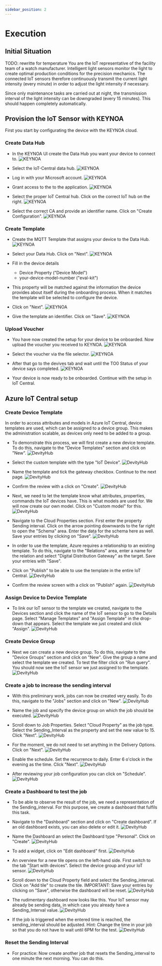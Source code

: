 ```yaml
---
sidebar_position: 2
---
```


# Execution


## Initial Situation
TODO: rewritte for temperature
You are the IoT representative of the facility team of a watch manufacturer. 
Intelligent light sensors monitor the light to create optimal production conditions for the precision mechanics. 
The connected IoT sensors therefore continuously transmit the current light intensity (every minute) in order to adjust the light intensity if necessary. 

Since only maintenance tasks are carried out at night, the transmission interval of the light intensity can be downgraded (every 15 minutes). 
This should happen completely automatically.



## Provision the IoT Sensor with KEYNOA

First you start by configurating the device with the KEYNOA cloud.
### Create Data Hub
- In the KEYNOA UI create the Data Hub you want your device to connect to.
![KEYNOA](/img/KEYNOA/Dashboard.png)

- Select the IoT-Central data hub.
![KEYNOA](/img/KEYNOA/IoT-Central/Data-Hub.png)

- Log in with your Microsoft account.
![KEYNOA](/img/KEYNOA/IoT-Central/Microsoft-login.png)

- Grant access to the to the application.
![KEYNOA](/img/KEYNOA/IoT-Central/Microsoft-login-2.png)

- Select the proper IoT Central hub. Click on the correct IoT hub on the right.
![KEYNOA](/img/KEYNOA/IoT-Central/Data-Hub-details.png)

- Select the correct CA and provide an identifier name. Click on "Create Configuration".
![KEYNOA](/img/KEYNOA/IoT-Central/Data-Hub-details-2.png)
### Create Template
- Create the MQTT Template that assigns your device to the Data Hub.
![KEYNOA](/img/KEYNOA/Dashboard.png)

- Select your Data Hub. Click on "Next".
![KEYNOA](/img/KEYNOA/IoT-Central/MQTT-template-1.png)

- Fill in the device details
    - Device Property ("Device Model")
    - your-device-model-number ("eval-kit")
- This property will be matched against the information the device provides about itself during the onboarding process. When it matches the template will be selected to configure the device.
- Click on "Next".
![KEYNOA](/img/KEYNOA/MQTT-template-2.png)

- Give the template an identifier. Click on "Save".
![KEYNOA](/img/KEYNOA/MQTT-template-3.png)
### Upload Voucher
- You have now created the setup for your device to be onboarded. Now upload the voucher you received to KEYNOA.
![KEYNOA](/img/KEYNOA/upload-voucher.png)

- Select the voucher via the file selector.
![KEYNOA](/img/KEYNOA/upload-voucher-2.png)

- After that go to the devives tab and wait until the TO0 Status of your device says completed.
![KEYNOA](/img/KEYNOA/TO0.png)

- Your device is now ready to be onboarded. Continue with the setup in IoT Central.

## Azure IoT Central setup
### Create Device Template
In order to access attributes and models in Azure IoT Central, device templates are used, which can be assigned to a device group. 
This makes the administration scalable, as devices only need to be added to a group.

- To demonstrate this process, we will first create a new device template. To do this, navigate to the "Device Templates" section and click on "New".
![DevityHub](/img/az/1.png)
- Select the custom template with the type "IoT Device".
![DevityHub](/img/az/2.png)
- Name the template and tick the gateway checkbox. Continue to the next page.
![DevityHub](/img/az/3.png)
- Confirm the review with a click on "Create".
![DevityHub](/img/az/4.png)

- Next, we need to let the template know what attributes, properties, commands the IoT devices have. This is what models are used for. We will now create our own model. Click on "Custom model" for this.
![DevityHub](/img/az/5.png)

- Navigate to the Cloud Properties section. First enter the property Sending interval. Click on the arrow pointing downwards to the far right to open the "Schema" area. Enter the data for the schema here as well. Save your entries by clicking on "Save".
![DevityHub](/img/az/6.png)

- In order to use the template, Azure requires a relationship to an existing template. To do this, navigate to the "Relations" area, enter a name for the relation and select "Digital Distribution Gateway" as the target. Save your entries with "Save".
- Click on "Publish" to be able to use the template in the entire IoT Central.
![DevityHub](/img/az/7.png)
- Confirm the review screen with a click on "Publish" again.
![DevityHub](/img/az/8.png)

### Assign Device to Device Template

- To link our IoT sensor to the template we created, navigate to the Devices section and click the name of the IoT sensor to go to the Details page. Select "Manage Templates" and "Assign Template" in the drop-down that appears. Select the template we just created and click "Assign".
![DevityHub](/img/az/23.png)



### Create Device Group
- Next we can create a new device group. To do this, navigate to the "Device Groups" section and click on "New". Give the group a name and select the template we created. To test the filter click on "Run query". You should now see the IoT sensor we just assigned to the template.
![DevityHub](/img/az/9.png)





### Create a job to increase the sending interval
- With this preliminary work, jobs can now be created very easily. To do this, navigate to the "Jobs" section and click on "New".
![DevityHub](/img/az/10.png)


- Name the job and specify the device group on which the job should be executed.
![DevityHub](/img/az/11.png)

- Scroll down to Job Properties. Select "Cloud Property" as the job type. Select the Sending_Interval as the property and set the new value to 15. Click "Next".
![DevityHub](/img/az/12.png)
	
- For the moment, we do not need to set anything in the Delivery Options. Click on "Next".
![DevityHub](/img/az/13.png)

- Enable the schedule. Set the recurrence to daily. Enter 6 o'clock in the evening as the time. Click "Next".
![DevityHub](/img/az/14.png)

- After reviewing your job configuration you can click on "Schedule".
![DevityHub](/img/az/15.png)
	
### Create a Dashboard to test the job
- To be able to observe the result of the job, we need a representation of the Sending_interval. For this purpose, we create a dashboard that fulfils this task.
- Navigate to the "Dashboard" section and click on "Create dashboard". If an old dashboard exists, you can also delete or edit it.
![DevityHub](/img/az/16.png)

- Name the Dashboard an select the Dashboard type "Personal". Click on "Create".
![DevityHub](/img/az/17.png)

- To add a widget, click on "Edit dashboard" first.
![DevityHub](/img/az/18.png)

- An overview for a new tile opens on the left-hand side. First switch to the tab "Start with devices". Select the device group and your IoT sensor.
![DevityHub](/img/az/19.png)

- Scroll down to the Cloud Property field and select the Sending_interval. Click on "Add tile" to create the tile. IMPORTANT: Save your entries by clicking on "Save", otherwise the dashboard will be reset.
![DevityHub](/img/az/20.png)

- The rudimentary dashboard now looks like this. Your IoT sensor may already be sending data, in which case you already have a Sending_Interval value.
![DevityHub](/img/az/21.png)

- If the job is triggered when the entered time is reached, the sending_interval should be adjusted. Hint: Change the time in your job so that you do not have to wait until 6PM for the test.
![DevityHub](/img/az/22.png)

### Reset the Sending Interval
- For practice: Now create another job that resets the Sending_interval to one minute the next morning. You can do this.
	
